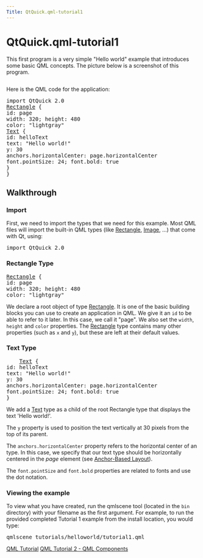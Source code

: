 ```yaml
---
Title: QtQuick.qml-tutorial1
---
```


# QtQuick.qml-tutorial1

<span class="subtitle"></span>
<!-- $$$qml-tutorial1.html-description -->
<p>This first program is a very simple &quot;Hello world&quot; example that introduces some basic QML concepts. The picture below is a screenshot of this program.</p>
<p class="centerAlign"><img src="https://developer.ubuntu.com/static/devportal_uploaded/16c3bb33-7ab1-422f-9c0f-8d8f4cd02943-../qml-tutorial1/images/declarative-tutorial1.png" alt="" /></p><p>Here is the QML code for the application:</p>
<pre class="qml">import QtQuick 2.0
<span class="type"><a href="QtQuick.Rectangle.md">Rectangle</a></span> {
<span class="name">id</span>: <span class="name">page</span>
<span class="name">width</span>: <span class="number">320</span>; <span class="name">height</span>: <span class="number">480</span>
<span class="name">color</span>: <span class="string">&quot;lightgray&quot;</span>
<span class="type"><a href="QtQuick.Text.md">Text</a></span> {
<span class="name">id</span>: <span class="name">helloText</span>
<span class="name">text</span>: <span class="string">&quot;Hello world!&quot;</span>
<span class="name">y</span>: <span class="number">30</span>
<span class="name">anchors</span>.horizontalCenter: <span class="name">page</span>.<span class="name">horizontalCenter</span>
<span class="name">font</span>.pointSize: <span class="number">24</span>; <span class="name">font</span>.bold: <span class="number">true</span>
}
}</pre>
<h2 id="walkthrough">Walkthrough</h2>
<h3 >Import</h3>
<p>First, we need to import the types that we need for this example. Most QML files will import the built-in QML types (like <a href="QtQuick.Rectangle.md">Rectangle</a>, <a href="https://developer.ubuntu.comapps/qml/sdk-15.04.4/QtQuick.imageelements/#image">Image</a>, ..&#x2e;) that come with Qt, using:</p>
<pre class="qml">import QtQuick 2.0</pre>
<h3 >Rectangle Type</h3>
<pre class="qml"><span class="type"><a href="QtQuick.Rectangle.md">Rectangle</a></span> {
<span class="name">id</span>: <span class="name">page</span>
<span class="name">width</span>: <span class="number">320</span>; <span class="name">height</span>: <span class="number">480</span>
<span class="name">color</span>: <span class="string">&quot;lightgray&quot;</span></pre>
<p>We declare a root object of type <a href="QtQuick.Rectangle.md">Rectangle</a>. It is one of the basic building blocks you can use to create an application in QML. We give it an <code>id</code> to be able to refer to it later. In this case, we call it &quot;page&quot;. We also set the <code>width</code>, <code>height</code> and <code>color</code> properties. The <a href="QtQuick.Rectangle.md">Rectangle</a> type contains many other properties (such as <code>x</code> and <code>y</code>), but these are left at their default values.</p>
<h3 >Text Type</h3>
<pre class="qml">    <span class="type"><a href="QtQuick.Text.md">Text</a></span> {
<span class="name">id</span>: <span class="name">helloText</span>
<span class="name">text</span>: <span class="string">&quot;Hello world!&quot;</span>
<span class="name">y</span>: <span class="number">30</span>
<span class="name">anchors</span>.horizontalCenter: <span class="name">page</span>.<span class="name">horizontalCenter</span>
<span class="name">font</span>.pointSize: <span class="number">24</span>; <span class="name">font</span>.bold: <span class="number">true</span>
}</pre>
<p>We add a <a href="QtQuick.qtquick-releasenotes.md#text">Text</a> type as a child of the root Rectangle type that displays the text 'Hello world!'.</p>
<p>The <code>y</code> property is used to position the text vertically at 30 pixels from the top of its parent.</p>
<p>The <code>anchors.horizontalCenter</code> property refers to the horizontal center of an type. In this case, we specify that our text type should be horizontally centered in the <i>page</i> element (see <a href="QtQuick.qtquick-positioning-anchors.md#anchor-layout">Anchor-Based Layout</a>).</p>
<p>The <code>font.pointSize</code> and <code>font.bold</code> properties are related to fonts and use the dot notation.</p>
<h3 >Viewing the example</h3>
<p>To view what you have created, run the qmlscene tool (located in the <code>bin</code> directory) with your filename as the first argument. For example, to run the provided completed Tutorial 1 example from the install location, you would type:</p>
<pre class="cpp">qmlscene tutorials<span class="operator">/</span>helloworld<span class="operator">/</span>tutorial1<span class="operator">.</span>qml</pre>
<!-- @@@qml-tutorial1.html -->
<p class="naviNextPrevious footerNavi">
<a class="prevPage" href="QtQuick.qml-tutorial.md">QML Tutorial</a>
<a class="nextPage" href="QtQuick.qml-tutorial2.md">QML Tutorial 2 - QML Components</a>
</p>
